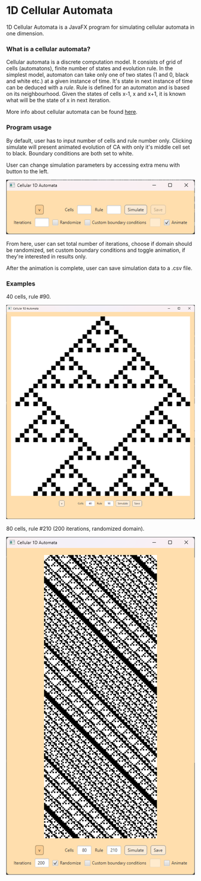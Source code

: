 # 1D Cellular Automata
1D Cellular Automata is a JavaFX program for simulating cellular automata in one dimension.

### What is a cellular automata?
Cellular automata is a discrete computation model.
It consists of grid of cells (automatons), finite number of states and evolution rule.
In the simplest model, automaton can take only one of two states
(1 and 0, black and white etc.) at a given instance of time.
It's state in next instance of time can be deduced with a _rule_.
Rule is defined for an automaton and is based on its neighbourhood.
Given the states of cells x-1, x and x+1, it is known what will be the state of x in next iteration.

More info about cellular automata can be found [here](https://en.wikipedia.org/wiki/Elementary_cellular_automaton).

### Program usage
By default, user has to input number of cells and rule number only.
Clicking simulate will present animated evolution of CA with only it's middle cell set to black.
Boundary conditions are both set to white.

User can change simulation parameters by accessing extra menu with button to the left.

![panel.png](panel.png)

From here, user can set total number of iterations, choose if domain should be randomized,
set custom boundary conditions and toggle animation, if they're interested in results only.

After the animation is complete, user can save simulation data to a .csv file.

### Examples
40 cells, rule #90.

![40-90 .png](40-90.png)

80 cells, rule #210 (200 iterations, randomized domain).

![80-210.png](80-210.png)